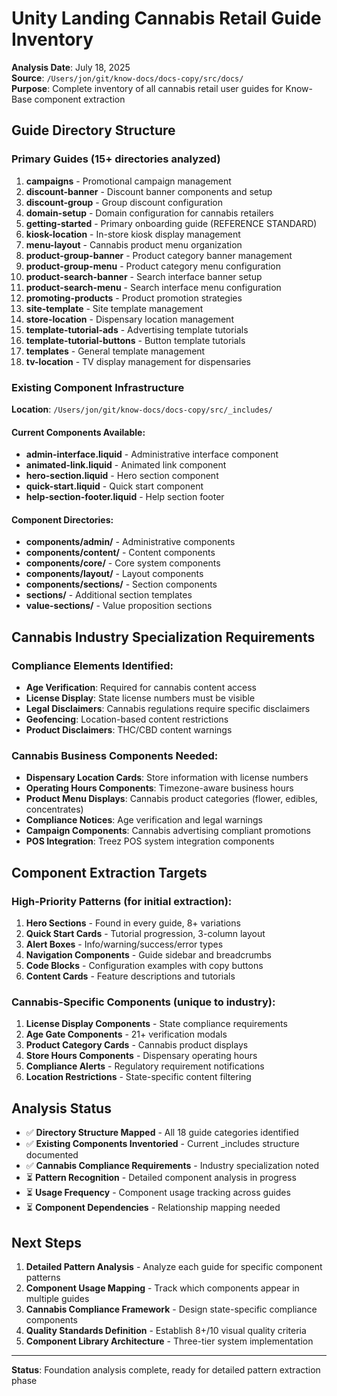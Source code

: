 # Unity Landing Cannabis Retail Guide Inventory

**Analysis Date**: July 18, 2025  
**Source**: `/Users/jon/git/know-docs/docs-copy/src/docs/`  
**Purpose**: Complete inventory of all cannabis retail user guides for Know-Base component extraction

## Guide Directory Structure

### Primary Guides (15+ directories analyzed)

1. **campaigns** - Promotional campaign management
2. **discount-banner** - Discount banner components and setup
3. **discount-group** - Group discount configuration
4. **domain-setup** - Domain configuration for cannabis retailers
5. **getting-started** - Primary onboarding guide (REFERENCE STANDARD)
6. **kiosk-location** - In-store kiosk display management
7. **menu-layout** - Cannabis product menu organization
8. **product-group-banner** - Product category banner management
9. **product-group-menu** - Product category menu configuration
10. **product-search-banner** - Search interface banner setup
11. **product-search-menu** - Search interface menu configuration
12. **promoting-products** - Product promotion strategies
13. **site-template** - Site template management
14. **store-location** - Dispensary location management
15. **template-tutorial-ads** - Advertising template tutorials
16. **template-tutorial-buttons** - Button template tutorials
17. **templates** - General template management
18. **tv-location** - TV display management for dispensaries

### Existing Component Infrastructure

**Location**: `/Users/jon/git/know-docs/docs-copy/src/_includes/`

#### Current Components Available:
- **admin-interface.liquid** - Administrative interface component
- **animated-link.liquid** - Animated link component
- **hero-section.liquid** - Hero section component
- **quick-start.liquid** - Quick start component
- **help-section-footer.liquid** - Help section footer

#### Component Directories:
- **components/admin/** - Administrative components
- **components/content/** - Content components
- **components/core/** - Core system components
- **components/layout/** - Layout components
- **components/sections/** - Section components
- **sections/** - Additional section templates
- **value-sections/** - Value proposition sections

## Cannabis Industry Specialization Requirements

### Compliance Elements Identified:
- **Age Verification**: Required for cannabis content access
- **License Display**: State license numbers must be visible
- **Legal Disclaimers**: Cannabis regulations require specific disclaimers
- **Geofencing**: Location-based content restrictions
- **Product Disclaimers**: THC/CBD content warnings

### Cannabis Business Components Needed:
- **Dispensary Location Cards**: Store information with license numbers
- **Operating Hours Components**: Timezone-aware business hours
- **Product Menu Displays**: Cannabis product categories (flower, edibles, concentrates)
- **Compliance Notices**: Age verification and legal warnings
- **Campaign Components**: Cannabis advertising compliant promotions
- **POS Integration**: Treez POS system integration components

## Component Extraction Targets

### High-Priority Patterns (for initial extraction):
1. **Hero Sections** - Found in every guide, 8+ variations
2. **Quick Start Cards** - Tutorial progression, 3-column layout
3. **Alert Boxes** - Info/warning/success/error types
4. **Navigation Components** - Guide sidebar and breadcrumbs
5. **Code Blocks** - Configuration examples with copy buttons
6. **Content Cards** - Feature descriptions and tutorials

### Cannabis-Specific Components (unique to industry):
1. **License Display Components** - State compliance requirements
2. **Age Gate Components** - 21+ verification modals
3. **Product Category Cards** - Cannabis product displays
4. **Store Hours Components** - Dispensary operating hours
5. **Compliance Alerts** - Regulatory requirement notifications
6. **Location Restrictions** - State-specific content filtering

## Analysis Status

- ✅ **Directory Structure Mapped** - All 18 guide categories identified
- ✅ **Existing Components Inventoried** - Current _includes structure documented
- ✅ **Cannabis Compliance Requirements** - Industry specialization noted
- ⏳ **Pattern Recognition** - Detailed component analysis in progress
- ⏳ **Usage Frequency** - Component usage tracking across guides
- ⏳ **Component Dependencies** - Relationship mapping needed

## Next Steps

1. **Detailed Pattern Analysis** - Analyze each guide for specific component patterns
2. **Component Usage Mapping** - Track which components appear in multiple guides
3. **Cannabis Compliance Framework** - Design state-specific compliance components
4. **Quality Standards Definition** - Establish 8+/10 visual quality criteria
5. **Component Library Architecture** - Three-tier system implementation

---

**Status**: Foundation analysis complete, ready for detailed pattern extraction phase
